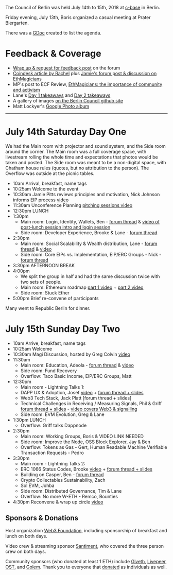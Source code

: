 The Council of Berlin was held July 14th to 15th, 2018 at [c-base](http://c-base.org) in Berlin.

Friday evening, July 13th, Boris organized a casual meeting at Prater Biergarten.

There was a [GDoc](https://docs.google.com/spreadsheets/d/1mjuoKQrCv5qD4EfXq9-C24pT20OJQBgO9p8JxYTlFqI/edit#gid=0) created to list the agenda.

# Feedback & Coverage

- [Wrap up & request for feedback post](https://ethereum-magicians.org/t/council-of-berlin-wrap-up-request-for-feedback/847) on the forum
- [Coindesk article by Rachel](https://www.coindesk.com/ethereums-most-heated-tech-debate-is-proving-its-far-from-over/) plus [Jamie's forum post & discussion on EthMagicians](https://ethereum-magicians.org/t/coindesk-article-about-stuck-ether-and-efforts-to-unstuck-the-process/805)
- MP's post to ECF Review, [EthMagicians: the importance of community and activism](https://medium.com/ecf-review/ethmagicians-the-importance-of-community-and-activism-2e632f26a836)
- Lane's [Day 1 takeaways](https://twitter.com/lrettig/status/1018217058713128962) and [Day 2 takeaways](https://twitter.com/lrettig/status/1018588025981427713)
- A gallery of images [on the Berlin Council github site](https://ethereum-magicians.github.io/berlin-council/gallery/)
- Matt Lockyer's [Google Photo album](https://photos.app.goo.gl/7X5npB8MALhhXx6j7)

<hr/>

# July 14th Saturday Day One

We had the Main room with projector and sound system, and the Side room around the corner. The Main room was a full coverage space, with livestream rolling the whole time and expectations that photos would be taken and posted. The Side room was meant to be a non-digital space, with Chatham house rules (quotes, but no attribution to the person). The Overflow was outside at the picnic tables.

- 10am Arrival, breakfast, name tags
- 10:25am Welcome to the event
- 10:30am Jamie Pitts reviews principles and motivation, Nick Johnson informs EIP process [video](https://view.ly/v/bp3zeK89jiLT)
- 11:30am Unconference Planning [pitching sessions video](https://view.ly/v/ucPgkp6AFTIn)
- 12:30pm LUNCH
- 1:30pm 
  - Main room: Login, Identity, Wallets, Ben - [forum thread](https://ethereum-magicians.org/t/logins-wallets-and-identity/718) & [video of post-lunch session intro and login session](https://view.ly/v/ZICBx62MbHdh)
  - Side room: Developer Experience, Brooke & Lane - [forum thread](https://ethereum-magicians.org/t/developer-experience-session-1-30pm-on-saturday/759)
- 2:30pm
  - Main room: Social Scalability & Wealth distribution, Lane - [forum thread](https://ethereum-magicians.org/t/social-scalability-and-wealth-distribution-session/743) & [video](https://view.ly/v/MOc2hze3iIyQ)
  - Side room: Core EIPs vs. Implementation, EIP/ERC Groups - Nick - [forum thread](https://ethereum-magicians.org/t/core-eips-vs-implementation-eip-erc-groups/719/1)
- 3:30pm AFTERNOON BREAK
- 4:00pm
  - We split the group in half and had the same discussion twice with two sets of people.
  - Main room: Ethereum roadmap [part 1 video](https://view.ly/v/WFlkV5z60g2c) + [part 2 video](https://view.ly/v/VSHOIs5wT9J0)
  - Side room: Stuck Ether
- 5:00pm Brief re-convene of participants

Many went to Republic Berlin for dinner.

# July 15th Sunday Day Two

- 10am Arrive, breakfast, name tags
- 10:25am Welcome
- 10:30am Magi Discussion, hosted by Greg Colvin [video](https://view.ly/v/W8JKtoa2MUnw)
- 11:30am
  - Main room: Education, Adeola - [forum thread](https://ethereum-magicians.org/t/education-session-outtakes-list-of-resources/724/5) & [video](https://view.ly/v/QnTXbksPcigM)
  - Side room: Fund Recovery
  - Overflow: Taco Basic Income, EIP/ERC Groups, Matt
- 12:30pm
  - Main room - Lightning Talks 1:
  - DAPP UX & Adoption, Josef [video](https://view.ly/v/0M9pNB7nxS6s) + [forum thread + slides](https://ethereum-magicians.org/t/dapp-ux-adoption/722)
  - Web3 Tech Stack, Jack Platt [forum thread + slides]
  - Technical Challenges in Receiving / Measuring Signals, Phil & Griff [forum thread + slides](https://ethereum-magicians.org/t/lightning-talks-signaling-technical-challenges-with-measuring-sentiment/728) - [video covers Web3 & signalling](https://view.ly/v/0M9pNB7nxS6s)
  - Side room: EVM Evolution, Greg & Lane
- 1:30pm LUNCH
  - Overflow: Griff talks Dappnode
- 2:30pm 
  - Main room: Working Groups, Boris & VIDEO LINK NEEDED
  - Side room: Improve the Node, OSS Block Explorer, Jay & Ben
  - Overflow: Tokens as Gas - Gert, Human Readable Machine Verifiable Transaction Requests - Pedro
- 3:30pm
  - Main room - Lightning Talks 2:
  - ERC 1066 Status Codes, Brooke [video](https://view.ly/v/eljSU6DKXpyC) + [forum thread + slides](https://ethereum-magicians.org/t/lightning-talk-ethereum-status-codes-erc-1066/770)
  - Building on Casper, Ben - [forum thread](https://ethereum-magicians.org/t/ben-building-on-casper/730)
  - Crypto Collectables Sustainability, Zach
  - Sol EVM, Johba
  - Side room: Distributed Governance, Tim & Lane
  - Overflow: No more W-ETH - Remco, Bounties
- 4:30pm Reconvene & wrap up circle [video](https://view.ly/v/48QiNovKZP0W)

## Sponsors & Donations

Host organization [Web3 Foundation](https://web3.foundation), including sponsorship of breakfast and lunch on both days.

Video crew & streaming sponsor [Santiment](http://santiment.net), who covered the three person crew on both days.

Community sponsors (who donated at least 1 ETH) include [Giveth](http://giveth.io), [Livepeer](http://livepeer.org), [OST](https://ost.com/), and [Golem](https://golem.network/). Thank you to everyone that [donated](https://donations.ethereum-magicians.org) as individuals as well.